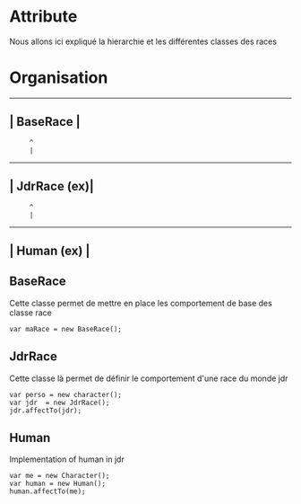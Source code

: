 Attribute
==========

Nous allons ici expliqué la hierarchie et les différentes classes des races


Organisation
============

---------------------
|    BaseRace       |
---------------------
         ^
         |
----------------------
|      JdrRace   (ex)|
----------------------
         ^
         |
-----------------------
|        Human   (ex) |
-----------------------


BaseRace
---------
Cette classe permet de mettre en place les comportement de base des classe race


```
var maRace = new BaseRace();
```

JdrRace
----------
Cette classe là permet de définir le comportement d'une race du monde jdr

```
var perso = new character();
var jdr  = new JdrRace();
jdr.affectTo(jdr);
```


Human
-------

Implementation of human in jdr

```
var me = new Character();
var human = new Human();
human.affectTo(me);
```